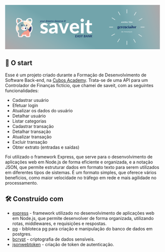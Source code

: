 ![saveit easy bank banner](img/easy-bank.png)

## 🚀 O start

Esse é um projeto criado durante a Formação de Desenvolvimento de Software Back-end, na [Cubos Academy](https://cubos.academy/).
Trata-se de uma API para um Controlador de Finanças fictício, que chamei de saveit, com as seguintes funcionalidades:

-   Cadastrar usuário
-   Efetuar login
-   Atualizar os dados do usuário 
-   Detalhar usuário
-   Listar categorias
-   Cadastrar transação
-   Detalhar transação
-   Atualizar transação
-   Excluir transação
-   Obter extrato (entradas e saídas)

Foi utilizado o framework Express, que serve para o desenvolvimento de aplicações web em Node.js de forma eficiente e organizada, e a notação JSON, que permite estruturar dados em formato texto para serem utilizados em diferentes tipos de sistemas. É um formato simples, que oferece vários benefícios, como maior velocidade no tráfego em rede e mais agilidade no processamento.

## 🛠️ Construído com

* [express](https://www.npmjs.com/package/express) - framework utilizado no desenvolvimento de aplicações web em Node.js, que permite desenvolver de forma organizada, utilizando rotas, middlewares, e requisições e respostas.
* [pg](https://node-postgres.com/) - bibloteca pg para criação e manipulação do banco de dados em postgres.
* [bcrypt](https://www.npmjs.com/package/bcrypt) - criptografia de dados sensíveis.
* [jsonwebtoken](https://www.npmjs.com/package/jsonwebtoken) - criação de token de autenticação.